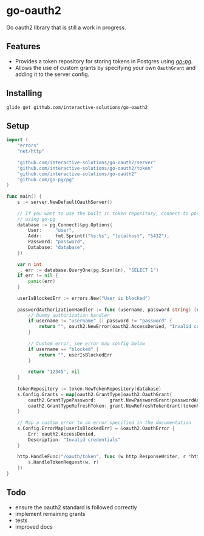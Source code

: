 # go-oauth2
Go oauth2 library that is still a work in progress.

## Features
- Provides a token repository for storing tokens in Postgres using 
<cite>[go-pg][0]</cite>.
- Allows the use of custom grants by specifying your own `OauthGrant` and
adding it to the server config.

## Installing
`glide get github.com/interactive-solutions/go-oauth2`

## Setup
```go
import (
    "errors"
    "net/http"
	
    "github.com/interactive-solutions/go-oauth2/server"
    "github.com/interactive-solutions/go-oauth2/token"
    "github.com/interactive-solutions/go-oauth2"
    "github.com/go-pg/pg"
)
 
func main() {
    s := server.NewDefaultOauthServer()
    
    // If you want to use the built in token repository, connect to postgres
    // using go-pg
    database := pg.Connect(&pg.Options{
        User:     "user",
        Addr:     fmt.Sprintf("%s:%s", "localhost", "5432"),
        Password: "password",
        Database: "database",
    })
    
    var n int
    _, err := database.QueryOne(pg.Scan(&n), "SELECT 1")
    if err != nil {
        panic(err)
    }
    
    userIsBlockedErr := errors.New("User is blocked")
    
    passwordAuthorizationHandler := func (username, password string) (oauth2.OauthTokenOwnerId, error) {
        // Dummy authorization handler
        if username != "username" || password != "password" {
            return "", oauth2.NewError(oauth2.AccessDenied, "Invalid credentials")
        }
        
        // Custom error, see error map config below
        if username == "blocked" {
            return "", userIsBlockedErr
        }
        
        return "12345", nil
    }
    
    tokenRepository := token.NewTokenRepository(database)
    s.Config.Grants = map[oauth2.GrantType]oauth2.OauthGrant{
        oauth2.GrantTypePassword:     grant.NewPasswordGrant(passwordAuthorizationHandler),
        oauth2.GrantTypeRefreshToken: grant.NewRefreshTokenGrant(tokenRepository),
    }
    
    // Map a custom error to an error specified in the documentation
    s.Config.ErrorMap[userIsBlockedErr] = &oauth2.OauthError {
        Err: oauth2.AccessDenied,
        Description: "Invalid credentials"
    }
    
    http.HandleFunc("/oauth/token", func (w http.ResponseWriter, r *http.Request) {
        s.HandleTokenRequest(w, r)
    })
}
```

## Todo
- ensure the oauth2 standard is followed correctly
- implement remaining grants
- tests
- improved docs

[0]:https://github.com/go-pg/pg